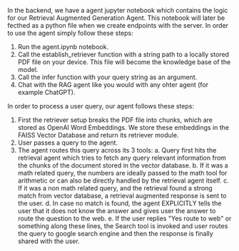 In the backend, we have a agent jupyter notebook which contains the logic for our Retrieval Augmented Generation Agent. This notebook will later be fecthed as a python file when we create endpoints with the server. 
In order to use the agent simply follow these steps:
1. Run the agent.ipynb notebook.
2. Call the establish_retriever function with a string path to a locally stored PDF file on your device. This file will become the knowledge base of the model. 
3. Call the infer function with your query string as an argument.
4. Chat with the RAG agent like you would with any ohter agent (for example ChatGPT).

In order to process a user query, our agent follows these steps:
1. First the retriever setup breaks the PDF file into chunks, which are stored as OpenAI Word Embeddings. We store these embeddings in the FAISS Vector Database and return its retriever module.
2. User passes a query to the agent.
3. The agent routes this query across its 3 tools:
   a. Query first hits the retrieval agent which tries to fetch any query relevant information from the chunks of the document stored in the vector database.
   b. If it was a math related query, the numbers are ideally passed to the math tool for arithmetic or can also be directly handled by the retrieval agent itself.
   c. If it was a non math related query, and the retrieval found a strong match from vector database, a retrieval augmented response is sent to the user.
   d. In case no match is found, the agent EXPLICITLY tells the user that it does not know the answer and gives user the answer to route the question to the web.
   e. If the user replies "Yes route to web" or something along these lines, the Search tool is invoked and user routes the query to google search engine and then the response is finally shared with the user. 
